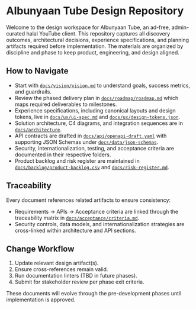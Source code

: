 # Albunyaan Tube Design Repository

Welcome to the design workspace for Albunyaan Tube, an ad-free, admin-curated halal YouTube client. This repository captures all discovery outcomes, architectural decisions, experience specifications, and planning artifacts required before implementation. The materials are organized by discipline and phase to keep product, engineering, and design aligned.

## How to Navigate
- Start with [`docs/vision/vision.md`](docs/vision/vision.md) to understand goals, success metrics, and guardrails.
- Review the phased delivery plan in [`docs/roadmap/roadmap.md`](docs/roadmap/roadmap.md) which maps required deliverables to milestones.
- Experience specifications, including canonical layouts and design tokens, live in [`docs/ux/ui-spec.md`](docs/ux/ui-spec.md) and [`docs/ux/design-tokens.json`](docs/ux/design-tokens.json).
- Solution architecture, C4 diagrams, and integration sequences are in [`docs/architecture`](docs/architecture).
- API contracts are drafted in [`docs/api/openapi-draft.yaml`](docs/api/openapi-draft.yaml) with supporting JSON Schemas under [`docs/data/json-schemas`](docs/data/json-schemas).
- Security, internationalization, testing, and acceptance criteria are documented in their respective folders.
- Product backlog and risk register are maintained in [`docs/backlog/product-backlog.csv`](docs/backlog/product-backlog.csv) and [`docs/risk-register.md`](docs/risk-register.md).

## Traceability
Every document references related artifacts to ensure consistency:
- Requirements → APIs → Acceptance criteria are linked through the traceability matrix in [`docs/acceptance/criteria.md`](docs/acceptance/criteria.md).
- Security controls, data models, and internationalization strategies are cross-linked within architecture and API sections.

## Change Workflow
1. Update relevant design artifact(s).
2. Ensure cross-references remain valid.
3. Run documentation linters (TBD in future phases).
4. Submit for stakeholder review per phase exit criteria.

These documents will evolve through the pre-development phases until implementation is approved.
